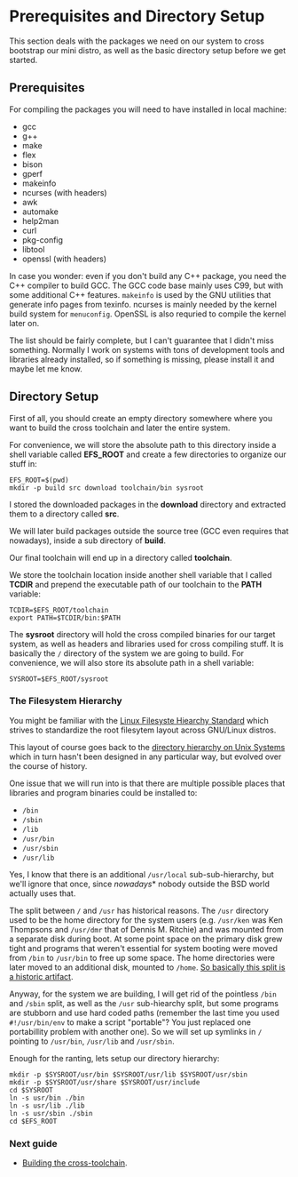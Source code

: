 # Prerequisites and Directory Setup

This section deals with the packages we need on our system to cross bootstrap
our mini distro, as well as the basic directory setup before we get started.

## Prerequisites

For compiling the packages you will need to have installed in local machine:

* gcc
* g++
* make
* flex
* bison
* gperf
* makeinfo
* ncurses (with headers)
* awk
* automake
* help2man
* curl
* pkg-config
* libtool
* openssl (with headers)


In case you wonder: even if you don't build any C++ package, you need the C++
compiler to build GCC. The GCC code base mainly uses C99, but with some
additional C++ features. `makeinfo` is used by the GNU utilities that generate
info pages from texinfo. ncurses is mainly needed by the kernel build system
for `menuconfig`. OpenSSL is also requried to compile the kernel later on.

The list should be fairly complete, but I can't guarantee that I didn't miss
something. Normally I work on systems with tons of development tools and
libraries already installed, so if something is missing, please install it
and maybe let me know.

## Directory Setup

First of all, you should create an empty directory somewhere where you want
to build the cross toolchain and later the entire system.

For convenience, we will store the absolute path to this directory inside a
shell variable called **EFS_ROOT** and create a few directories to organize
our stuff in:

	EFS_ROOT=$(pwd)
	mkdir -p build src download toolchain/bin sysroot

I stored the downloaded packages in the **download** directory and extracted
them to a directory called **src**.

We will later build packages outside the source tree (GCC even requires that
nowadays), inside a sub directory of **build**.

Our final toolchain will end up in a directory called **toolchain**.

We store the toolchain location inside another shell variable that I called
**TCDIR** and prepend the executable path of our toolchain to the **PATH**
variable:

	TCDIR=$EFS_ROOT/toolchain
	export PATH=$TCDIR/bin:$PATH

The **sysroot** directory will hold the cross compiled binaries for our target
system, as well as headers and libraries used for cross compiling stuff. It is
basically the `/` directory of the system we are going to build. For
convenience, we will also store its absolute path in a shell variable:

	SYSROOT=$EFS_ROOT/sysroot

### The Filesystem Hierarchy

You might be familiar with the [Linux Filesyste Hiearchy Standard](https://en.wikipedia.org/wiki/Filesystem_Hierarchy_Standard)
which strives to standardize the root filesytem layout across GNU/Linux distros.

This layout of course goes back to the [directory hierarchy on Unix Systems](https://en.wikipedia.org/wiki/Unix_directory_structure)
which in turn hasn't been designed in any particular way, but evolved over the
course of history.

One issue that we will run into is that there are multiple possible places that
libraries and program binaries could be installed to:
 - `/bin`
 - `/sbin`
 - `/lib`
 - `/usr/bin`
 - `/usr/sbin`
 - `/usr/lib`

Yes, I know that there is an additional `/usr/local` sub-sub-hierarchy, but we'll
ignore that once, since *nowadays** nobody outside the BSD world actually uses
that.

The split between `/` and `/usr` has historical reasons. The `/usr` directory
used to be the home directory for the system users (e.g. `/usr/ken` was Ken
Thompsons and `/usr/dmr` that of Dennis M. Ritchie) and was mounted from a
separate disk during boot. At some point space on the primary disk grew tight
and programs that weren't essential for system booting were moved from `/bin`
to `/usr/bin` to free up some space. The home directories were later moved to
an additional disk, mounted to `/home`. [So basically this split is a historic artifact](http://lists.busybox.net/pipermail/busybox/2010-December/074114.html).

Anyway, for the system we are building, I will get rid of the pointless `/bin`
and `/sbin` split, as well as the `/usr` sub-hiearchy split, but some programs
are stubborn and use hard coded paths (remember the last time you
used `#!/usr/bin/env` to make a script "portable"? You just replaced one
portabillity problem with another one). So we will set up symlinks in `/`
pointing to `/usr/bin`, `/usr/lib` and `/usr/sbin`.

Enough for the ranting, lets setup our directory hierarchy:

	mkdir -p $SYSROOT/usr/bin $SYSROOT/usr/lib $SYSROOT/usr/sbin
	mkdir -p $SYSROOT/usr/share $SYSROOT/usr/include
	cd $SYSROOT
	ln -s usr/bin ./bin
	ln -s usr/lib ./lib
	ln -s usr/sbin ./sbin
	cd $EFS_ROOT

### Next guide
* [Building the cross-toolchain](docs/crosscc.md).
